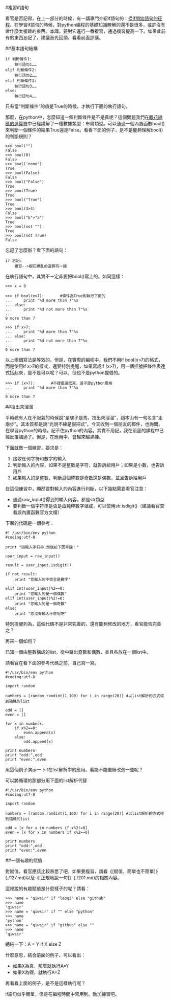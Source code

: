 #複習if語句

看官是否記得，在上一部分的時候，有一講專門介紹if語句的：[從if開始語句的征程](./111.md)。在學習if語句的時候，對python編程的基礎知識瞭解的還不是很多，或許沒有做什麼太複雜的東西。本講，要對它進行一番複習，通過複習提高一下。如果此前有的東西忘記了，建議首先回頭，看看前面那講。

##基本語句結構

    if 判斷條件1:
        執行語句1……
    elif 判斷條件2:
        執行語句2……
    elif 判斷條件3:
        執行語句3……
    else:
        執行語句4……

只有當“判斷條件”的值是True的時候，才執行下面的執行語句。

那麼，在python中，怎麼知道一個判斷條件是不是真呢？這個問題我們在[眼花繚亂的運算符](./110.md)中已經講解了一種數據類型：布爾類型。可以通過一個內置函數bool()來判斷一個條件的結果True還是False。看看下面的例子，是不是能夠理解bool()的判斷規則？

    >>> bool("")
    False
    >>> bool(0)
    False
    >>> bool('none')
    True
    >>> bool(False)
    False
    >>> bool("False")
    True
    >>> bool(True)
    True
    >>> bool("True")
    True
    >>> bool(3>4)
    False
    >>> bool("b">"a")
    True
    >>> bool(not "")
    True
    >>> bool(not True)
    False

忘記了怎麼辦？看下面的語句：

    if 忘記:
        複習-->眼花繚亂的運算符一講

在執行語句中，其實不一定非要把bool()寫上的。如同這樣：

    >>> x = 9

    >>> if bool(x>7):       #條件為True則執行下面的
    ...     print "%d more than 7"%x
    ... else:
    ...     print "%d not more than 7"%x
    ...
    9 more than 7

    >>> if x>7:
    ...     print "%d more than 7"%x
    ... else:
    ...     print "%d not more than 7"%x
    ...
    9 more than 7

以上兩個寫法是等效的，但是，在實際的編程中，我們不用if bool(x>7)的格式，而是使用if x>7的樣式，還要特別提醒，如果寫成if (x>7)，用一個括號把條件表達式括起來，是不是可以呢？可以，但也不是python提倡的。

    >>> if (x>7):       #不提倡這麼寫，這不是python風格
    ...     print "%d more than 7"%x
    ...
    9 more than 7

##拉出來溜溜

平時總有人在不服氣的時候說“是騾子是馬，拉出來溜溜”，趙本山有一句名言“走兩步”。其本質都是說“光說不練是假把式”。今天收到一個朋友的郵件，也詢問，在學習python的時候，記不住python的內容。其實不用記，我在前面的課程中已經反覆講過了。但是，在應用中，會越來越熟練。

下面就做一個練習，要求是：

1. 接收任何字符和數字的輸入
2. 判斷輸入的內容，如果不是整數是字符，就告訴給用戶；如果是小數，也告訴用戶
3. 如果輸入的是整數，判斷這個整數是奇數還是偶數，並且告訴給用戶

在這個練習中，顯然要對輸入的內容進行判斷，以下幾點需要看官注意：

- 通過raw_input()得到的輸入內容，都是str類型
- 要判斷一個字符串是否是由純粹數字組成，可以使用str.isdigit()（建議看官查看該內置函數官方文檔）

下面的代碼是一個參考：

	#! /usr/bin/env python
	#coding:utf-8

	print "請輸入字符串,然後按下回車鍵："

	user_input = raw_input()

	result = user_input.isdigit()

	if not result:
	    print "您輸入的不完全是數字"

	elif int(user_input)%2==0:
	    print "您輸入的是一個偶數"
	elif int(user_input)%2!=0:
	    print "您輸入的是一個奇數"
	else:
	    print "您沒有輸入什麼呢吧"

特別提醒列為，這個代碼不是非常完善的，還有能夠修改的地方，看官能否完善之？

再來一個如何？

已知一個由整數構成的list，從中跳出奇數和偶數，並且各放在一個list中。

請看官在看下面的參考代碼之前，自己寫一寫。

	#!/usr/bin/env python
	#coding:utf-8

	import random

	numbers = [random.randint(1,100) for i in range(20)] #以list解析的方式得到隨機的list

	odd = []
	even = []

	for x in numbers:
	    if x%2==0:
	        even.append(x)
	    else:
	        odd.append(x)

	print numbers
	print "odd:",odd
	print "even:",even

用這個例子演示一下if在list解析中的應用。看能不能繼續改進一些呢？

可以將循環的那部分用下面的list解析代替

	#!/usr/bin/env python
	#coding:utf-8

	import random

	numbers = [random.randint(1,100) for i in range(20)] #以list解析的方式得到隨機的list

    odd = [x for x in numbers if x%2!=0]
    even = [x for x in numbers if x%2==0]

	print numbers
	print "odd:",odd
	print "even:",even

##一個有趣的賦值

對賦值，看官應該比較熟悉了吧，如果要複習，請看《[賦值，簡單也不簡單]》(./127.md)以及《[正規地說一句]》(./201.md)的相關內容。

這裡說的有趣賦值是什麼樣子的呢？請看：

    >>> name = "qiwsir" if "laoqi" else "github"
    >>> name
    'qiwsir'
    >>> name = 'qiwsir' if "" else "python"
    >>> name
    'python'
    >>> name = "qiwsir" if "github" else ""
    >>> name
    'qiwsir'

總結一下：A = Y if X else Z

什麼意思，結合前面的例子，可以看出：

- 如果X為真，那麼就執行A=Y
- 如果X為假，就執行A=Z

再看看上面的例子，是不是這樣執行呢？

if語句似乎簡單，但是在編程時間中常用到。勤加練習吧。
